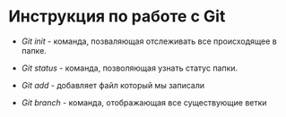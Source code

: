 # Инструкция по работе с Git

* *Git init* - команда, позваляющая отслеживать все происходящее в папке.

* *Git status* - команда, позволяющая узнать статус папки.

* *Git add* - добавляет файл который мы записали

* *Git branch* - команда, отображающая все существующие ветки